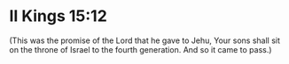 # II Kings 15:12

(This was the promise of the Lord that he gave to Jehu, Your sons shall sit on the throne of Israel to the fourth generation. And so it came to pass.)
